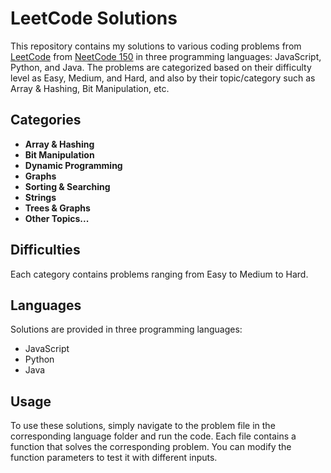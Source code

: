 # LeetCode Solutions

This repository contains my solutions to various coding problems from [LeetCode](https://leetcode.com/) from [NeetCode 150](https://neetcode.io/) in three programming languages: JavaScript, Python, and Java. The problems are categorized based on their difficulty level as Easy, Medium, and Hard, and also by their topic/category such as Array & Hashing, Bit Manipulation, etc.

## Categories

- **Array & Hashing**
- **Bit Manipulation**
- **Dynamic Programming**
- **Graphs**
- **Sorting & Searching**
- **Strings**
- **Trees & Graphs**
- **Other Topics...**

## Difficulties

Each category contains problems ranging from Easy to Medium to Hard.

## Languages

Solutions are provided in three programming languages:
- JavaScript
- Python
- Java

## Usage

To use these solutions, simply navigate to the problem file in the corresponding language folder and run the code. Each file contains a function that solves the corresponding problem. You can modify the function parameters to test it with different inputs.
